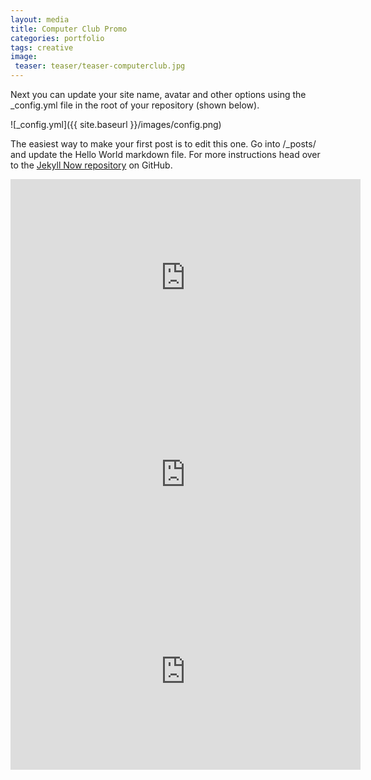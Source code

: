 ```yaml
---
layout: media
title: Computer Club Promo
categories: portfolio
tags: creative
image:
 teaser: teaser/teaser-computerclub.jpg
---
```


Next you can update your site name, avatar and other options using the _config.yml file in the root of your repository (shown below).

![_config.yml]({{ site.baseurl }}/images/config.png)

The easiest way to make your first post is to edit this one. Go into /_posts/ and update the Hello World markdown file. For more instructions head over to the [Jekyll Now repository](https://github.com/barryclark/jekyll-now) on GitHub.

<iframe width="560" height="315" src="https://www.youtube.com/embed/n5C5ADLt1MI" title="YouTube video player" frameborder="0" allow="accelerometer; autoplay; clipboard-write; encrypted-media; gyroscope; picture-in-picture" allowfullscreen></iframe>

<iframe width="560" height="315" src="https://www.youtube.com/embed/FV6SZJHr-Rw" title="YouTube video player" frameborder="0" allow="accelerometer; autoplay; clipboard-write; encrypted-media; gyroscope; picture-in-picture" allowfullscreen></iframe>

<iframe width="560" height="315" src="https://www.youtube.com/embed/o1UyGscYwa8" title="YouTube video player" frameborder="0" allow="accelerometer; autoplay; clipboard-write; encrypted-media; gyroscope; picture-in-picture" allowfullscreen></iframe>